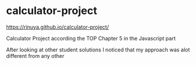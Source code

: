 # calculator-project

https://rinuya.github.io/calculator-project/

Calculator Project according the TOP Chapter 5 in the Javascript part

After looking at other student solutions I noticed that my approach was alot different from any other
